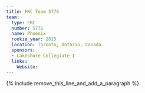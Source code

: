 ```yaml
---
title: FRC Team 5776
team:
  type: FRC
  number: 5776
  name: Phoenix
  rookie_year: 2015
  location: Toronto, Ontario, Canada
  sponsors:
  - Lakeshore Collegiate I
  links:
    Website:
---
```


{% include remove_this_line_and_add_a_paragraph %}